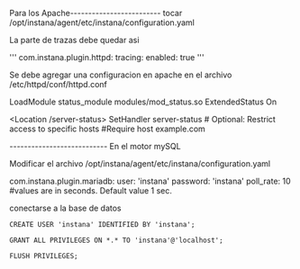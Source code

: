 

Para los Apache------------------------- 
tocar  /opt/instana/agent/etc/instana/configuration.yaml

La parte de trazas debe quedar asi

'''
 com.instana.plugin.httpd:
  tracing:
    enabled: true
'''

Se debe agregar una configuracion en apache en el archivo /etc/httpd/conf/httpd.conf

LoadModule status_module modules/mod_status.so
ExtendedStatus On

<Location /server-status>
    SetHandler server-status
    # Optional: Restrict access to specific hosts
    #Require host example.com
</Location>


--------------------------- En el motor mySQL

Modificar el archivo /opt/instana/agent/etc/instana/configuration.yaml

com.instana.plugin.mariadb:
  user: 'instana'
  password: 'instana'
  poll_rate: 10   #values are in seconds. Default value 1 sec.


conectarse a la base de datos

    CREATE USER 'instana' IDENTIFIED BY 'instana';
    
    GRANT ALL PRIVILEGES ON *.* TO 'instana'@'localhost';

    FLUSH PRIVILEGES;
